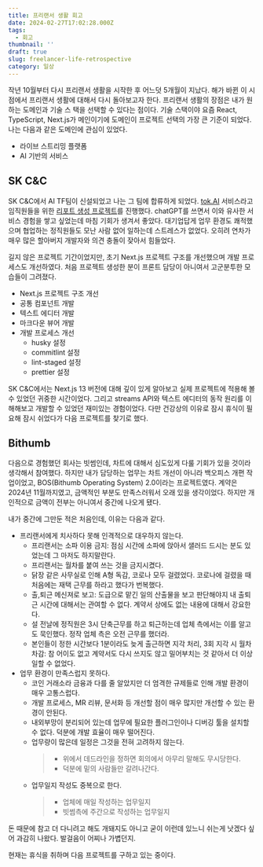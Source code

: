 ```yaml
---
title: 프리랜서 생활 회고
date: 2024-02-27T17:02:28.000Z
tags:
  - 회고
thumbnail: ''
draft: true
slug: freelancer-life-retrospective
category: 일상
---
```


작년 10월부터 다시 프리랜서 생활을 시작한 후 어느덧 5개월이 지났다. 해가 바뀐 이 시점에서 프리랜서 생활에 대해서 다시 돌아보고자 한다. 프리랜서 생활의 장점은 내가 원하는 도메인과 기술 스
택을 선택할 수 있다는 점이다. 기술 스택이야 요즘 React, TypeScript, Next.js가 메인이기에 도메인이 프로젝트 선택의 가장 큰 기준이 되었다. 나는 다음과 같은 도메인에 관심이 있었다.

- 라이브 스트리밍 플랫폼
- AI 기반의 서비스

## SK C&C

SK C&C에서 AI TF팀이 신설되었고 나는 그 팀에 합류하게 되었다. [tok.AI](https://tokai.skcc.com/) 서비스라고 임직원들을 위한 [리포트 생성 프로젝트](https://www.aitimes.com/news/articleView.html?idxno=154322)를 진행했다. chatGPT를 쓰면서 이와 유사한 서비스 경험을 쌓고 싶었는데 마침 기회가 생겨서 좋았다. 대기업답게 업무 환경도 쾌적했으며 협업하는 정직원들도 모난 사람 없어 일하는데 스트레스가 없었다. 오히려 연차가 매우 많은 할아버지 개발자와 의견 충돌이 잦아서 힘들었다.

길지 않은 프로젝트 기간이었지만, 초기 Next.js 프로젝트 구조를 개선했으며 개발 프로세스도 개선하였다. 처음 프로젝트 생성한 분이 프론트 담당이 아니여서 고군분투한 모습들이 그려졌다.

- Next.js 프로젝트 구조 개선
- 공통 컴포넌트 개발
- 텍스트 에디터 개발
- 마크다운 뷰어 개발
- 개발 프로세스 개선
  - husky 설정
  - commitlint 설정
  - lint-staged 설정
  - prettier 설정

SK C&C에서는 Next.js 13 버전에 대해 깊이 있게 알아보고 실제 프로젝트에 적용해 볼 수 있었던 귀중한 시간이었다. 그리고 streams API와 텍스트 에디터의 동작 원리를 이해해보고 개발할 수 있었던 재미있는 경험이었다. 다만 건강상의 이유로 잠시 휴식이 필요해 잠시 쉬었다가 다음 프로젝트를 찾기로 했다.

## Bithumb

다음으로 경험했던 회사는 빗썸인데, 차트에 대해서 심도있게 다룰 기회가 있을 것이라 생각해서 참여했다. 하지만 내가 담당하는 업무는 차트 개선이 아니라 백오피스 개편 작업이었고, BOS(Bithumb Operating System) 2.0이라는 프로젝트였다. 계약은 2024년 11월까지였고, 금액적인 부분도 만족스러워서 오래 있을 생각이었다. 하지만 개인적으로 금액이 전부는 아니여서 중간에 나오게 됐다.

내가 중간에 그만둔 적은 처음인데, 이유는 다음과 같다.

- 프리랜서에게 치사하다 못해 인격적으로 대우하지 않는다.
  - 프리랜서는 소파 이용 금지: 점심 시간에 소파에 앉아서 샐러드 드시는 분도 있었는데 그 마저도 하지말란다.
  - 프리랜서는 월차를 붙여 쓰는 것을 금지시켰다.
  - 닭장 같은 사무실로 인해 A형 독감, 코로나 모두 걸렸었다. 코로나에 걸렸을 때 처음에는 재택 근무를 하라고 했다가 번복했다.
  - 출,퇴근 메신져로 보고: 도급으로 맡긴 일의 산출물을 보고 판단해야지 내 출퇴근 시간에 대해서는 관여할 수 없다. 계약서 상에도 없는 내용에 대해서 강요한다.
  - 설 전날에 정직원은 3시 단축근무를 하고 퇴근하는데 업체 측에서는 이를 알고도 묵인했다. 정작 업체 측은 오전 근무를 했더라.
  - 본인들이 정한 시간보다 1분이라도 늦게 출근하면 지각 처리, 3회 지각 시 월차 차감: 참 어이도 없고 계약서도 다시 쓰지도 않고 밀어부치는 것 같아서 더 이상 일할 수 없었다.
- 업무 환경이 만족스럽지 못하다.
  - 코인 거래소라 금융과 다를 줄 알았지만 더 엄격한 규제들로 인해 개발 환경이 매우 고통스럽다.
  - 개발 프로세스, MR 리뷰, 문서화 등 개선할 점이 매우 많지만 개선할 수 있는 환경이 안된다.
  - 내외부망이 분리되어 있는데 업무에 필요한 플러그인이나 디버깅 툴을 설치할 수 없다. 덕분에 개발 효율이 매우 떨어진다.
  - 업무량이 많은데 일정은 그것을 전혀 고려하지 않는다.
    > - 위에서 데드라인을 정하면 회의에서 아무리 말해도 무시당한다.
    > - 덕분에 밑의 사람들만 갈려나간다.
  - 업무일지 작성도 중복으로 한다.
    > - 업체에 매일 작성하는 업무일지
    > - 빗썸측에 주간으로 작성하는 업무일지

돈 때문에 참고 더 다니려고 해도 개돼지도 아니고 굳이 이런데 있느니 쉬는게 낫겠다 싶어 과감히 나왔다. 발걸음이 어찌나 가볍던지.

현재는 휴식을 취하며 다음 프로젝트를 구하고 있는 중이다.
